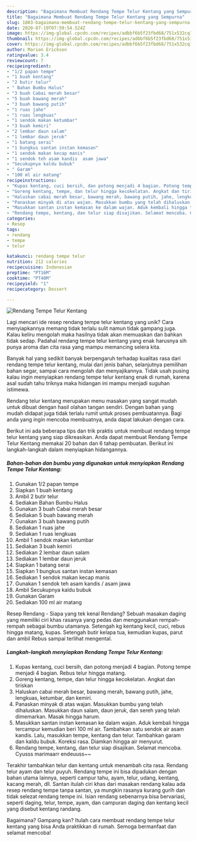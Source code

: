 ```yaml
---
description: "Bagaimana Membuat Rendang Tempe Telur Kentang yang Sempurna"
title: "Bagaimana Membuat Rendang Tempe Telur Kentang yang Sempurna"
slug: 1803-bagaimana-membuat-rendang-tempe-telur-kentang-yang-sempurna
date: 2020-07-19T07:59:54.524Z
image: https://img-global.cpcdn.com/recipes/adbbf6b5f23fbd68/751x532cq70/rendang-tempe-telur-kentang-foto-resep-utama.jpg
thumbnail: https://img-global.cpcdn.com/recipes/adbbf6b5f23fbd68/751x532cq70/rendang-tempe-telur-kentang-foto-resep-utama.jpg
cover: https://img-global.cpcdn.com/recipes/adbbf6b5f23fbd68/751x532cq70/rendang-tempe-telur-kentang-foto-resep-utama.jpg
author: Marion Erickson
ratingvalue: 3.4
reviewcount: 7
recipeingredient:
- "1/2 papan tempe"
- "1 buah kentang"
- "2 butir telur"
- " Bahan Bumbu Halus"
- "3 buah Cabai merah besar"
- "5 buah bawang merah"
- "3 buah bawang putih"
- "1 ruas jahe"
- "1 ruas lengkuas"
- "1 sendok makan ketumbar"
- "3 buah kemiri"
- "2 lembar daun salam"
- "1 lembar daun jeruk"
- "1 batang serai"
- "1 bungkus santan instan kemasan"
- "1 sendok makan kecap manis"
- "1 sendok teh asam kandis  asam jawa"
- "Secukupnya kaldu bubuk"
- " Garam"
- "100 ml air matang"
recipeinstructions:
- "Kupas kentang, cuci bersih, dan potong menjadi 4 bagian. Potong tempe menjadi 4 bagian. Rebus telur hingga matang."
- "Goreng kentang, tempe, dan telur hingga kecokelatan. Angkat dan tiriskan"
- "Haluskan cabai merah besar, bawang merah, bawang putih, jahe, lengkuas, ketumbar, dan kemiri."
- "Panaskan minyak di atas wajan. Masukkan bumbu yang telah dihaluskan. Masukkan daun salam, daun jeruk, dan sereh yang telah dimemarkan. Masak hingga harum."
- "Masukkan santan instan kemasan ke dalam wajan. Aduk kembali hingga tercampur kemudian beri 100 ml air. Tambahkan satu sendok air asam kandis. Lalu, masukkan tempe, kentang dan telur. Tambahkan garam dan kaldu bubuk. Koreksi rasa. Diamkan hingga air menyurut."
- "Rendang tempe, kentang, dan telur siap disajikan. Selamat mencoba. Cyusss marimaarr endeuuss~~"
categories:
- Resep
tags:
- rendang
- tempe
- telur

katakunci: rendang tempe telur 
nutrition: 212 calories
recipecuisine: Indonesian
preptime: "PT16M"
cooktime: "PT40M"
recipeyield: "1"
recipecategory: Dessert

---
```



![Rendang Tempe Telur Kentang](https://img-global.cpcdn.com/recipes/adbbf6b5f23fbd68/751x532cq70/rendang-tempe-telur-kentang-foto-resep-utama.jpg)

Lagi mencari ide resep rendang tempe telur kentang yang unik? Cara menyiapkannya memang tidak terlalu sulit namun tidak gampang juga. Kalau keliru mengolah maka hasilnya tidak akan memuaskan dan bahkan tidak sedap. Padahal rendang tempe telur kentang yang enak harusnya sih punya aroma dan cita rasa yang mampu memancing selera kita.

Banyak hal yang sedikit banyak berpengaruh terhadap kualitas rasa dari rendang tempe telur kentang, mulai dari jenis bahan, selanjutnya pemilihan bahan segar, sampai cara mengolah dan menyajikannya. Tidak usah pusing kalau ingin menyiapkan rendang tempe telur kentang enak di rumah, karena asal sudah tahu triknya maka hidangan ini mampu menjadi suguhan istimewa.

Rendang telur kentang merupakan menu masakan yang sangat mudah untuk dibuat dengan hasil olahan tangan sendiri. Dengan bahan yang mudah didapat juga tidak terlalu rumit untuk proses pembuatannya. Bagi anda yang ingin mencoba membuatnya, anda dapat lakukan dengan cara.


Berikut ini ada beberapa tips dan trik praktis untuk membuat rendang tempe telur kentang yang siap dikreasikan. Anda dapat membuat Rendang Tempe Telur Kentang memakai 20 bahan dan 6 tahap pembuatan. Berikut ini langkah-langkah dalam menyiapkan hidangannya.

<!--inarticleads1-->

##### Bahan-bahan dan bumbu yang digunakan untuk menyiapkan Rendang Tempe Telur Kentang:

1. Gunakan 1/2 papan tempe
1. Siapkan 1 buah kentang
1. Ambil 2 butir telur
1. Sediakan  Bahan Bumbu Halus
1. Gunakan 3 buah Cabai merah besar
1. Sediakan 5 buah bawang merah
1. Gunakan 3 buah bawang putih
1. Sediakan 1 ruas jahe
1. Sediakan 1 ruas lengkuas
1. Ambil 1 sendok makan ketumbar
1. Sediakan 3 buah kemiri
1. Sediakan 2 lembar daun salam
1. Sediakan 1 lembar daun jeruk
1. Siapkan 1 batang serai
1. Siapkan 1 bungkus santan instan kemasan
1. Sediakan 1 sendok makan kecap manis
1. Gunakan 1 sendok teh asam kandis / asam jawa
1. Ambil Secukupnya kaldu bubuk
1. Gunakan  Garam
1. Sediakan 100 ml air matang


Resep Rendang - Siapa yang tek kenal Rendang? Sebuah masakan daging yang memiliki ciri khas rasanya yang pedas dan menggunakan rempah-rempah sebagai bumbu utamanya. Setengah kg kentang kecil, cuci, rebus hingga matang, kupas. Setengah butir kelapa tua, kemudian kupas, parut dan ambil Rebus sampai terlihat mengental. 

<!--inarticleads2-->

##### Langkah-langkah menyiapkan Rendang Tempe Telur Kentang:

1. Kupas kentang, cuci bersih, dan potong menjadi 4 bagian. Potong tempe menjadi 4 bagian. Rebus telur hingga matang.
1. Goreng kentang, tempe, dan telur hingga kecokelatan. Angkat dan tiriskan
1. Haluskan cabai merah besar, bawang merah, bawang putih, jahe, lengkuas, ketumbar, dan kemiri.
1. Panaskan minyak di atas wajan. Masukkan bumbu yang telah dihaluskan. Masukkan daun salam, daun jeruk, dan sereh yang telah dimemarkan. Masak hingga harum.
1. Masukkan santan instan kemasan ke dalam wajan. Aduk kembali hingga tercampur kemudian beri 100 ml air. Tambahkan satu sendok air asam kandis. Lalu, masukkan tempe, kentang dan telur. Tambahkan garam dan kaldu bubuk. Koreksi rasa. Diamkan hingga air menyurut.
1. Rendang tempe, kentang, dan telur siap disajikan. Selamat mencoba. Cyusss marimaarr endeuuss~~


Terakhir tambahkan telur dan kentang untuk menambah cita rasa. Rendang telur ayam dan telur puyuh. Rendang tempe ini bisa dipadukan dengan bahan utama lainnya, seperti campur tahu, ayam, telur, udang, kentang, kacang merah, dll. Santan itulah ciri khas dari masakan rendang kalau ada resep rendang tempe tanpa santan, ya mungkin rasanya kurang gurih dan tidak selezat rendang tempe ini. Isian rendang sebenarnya bisa bervariasi, seperti daging, telur, tempe, ayam, dan campuran daging dan kentang kecil yang disebut kentang randang. 

Bagaimana? Gampang kan? Itulah cara membuat rendang tempe telur kentang yang bisa Anda praktikkan di rumah. Semoga bermanfaat dan selamat mencoba!
